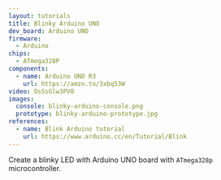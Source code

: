 ```yaml
---
layout: tutorials
title: Blinky Arduino UNO
dev_board: Arduino UNO
firmware:
  - Arduino
chips:
  - ATmega328P
components:
  - name: Arduino UNO R3
    url: https://amzn.to/3xbq53W
video: Os5sGlw3PV0
images:
  console: blinky-arduino-console.png
  prototype: blinky-arduino-prototype.jpg
references:
  - name: Blink Arduino tutorial
    url: https://www.arduino.cc/en/Tutorial/Blink
---
```


Create a blinky LED with Arduino UNO board with `ATmega328p` microcontroller.
